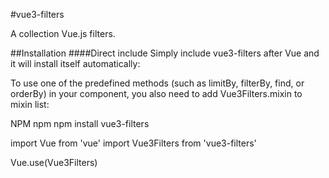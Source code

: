 #vue3-filters

A collection Vue.js filters.

##Installation
####Direct include
Simply include vue3-filters after Vue and it will install itself automatically:

To use one of the predefined methods (such as limitBy, filterBy, find, or orderBy) in your component, you also need to add Vue3Filters.mixin to mixin list:

NPM npm
npm install vue3-filters


import Vue from 'vue'
import Vue3Filters from 'vue3-filters'
 
Vue.use(Vue3Filters)